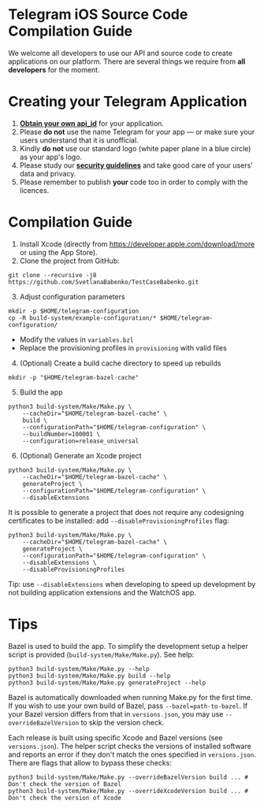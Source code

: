 # Telegram iOS Source Code Compilation Guide

We welcome all developers to use our API and source code to create applications on our platform.
There are several things we require from **all developers** for the moment.

# Creating your Telegram Application

1. [**Obtain your own api_id**](https://core.telegram.org/api/obtaining_api_id) for your application.
2. Please **do not** use the name Telegram for your app — or make sure your users understand that it is unofficial.
3. Kindly **do not** use our standard logo (white paper plane in a blue circle) as your app's logo.
3. Please study our [**security guidelines**](https://core.telegram.org/mtproto/security_guidelines) and take good care of your users' data and privacy.
4. Please remember to publish **your** code too in order to comply with the licences.

# Compilation Guide

1. Install Xcode (directly from https://developer.apple.com/download/more or using the App Store).
2. Clone the project from GitHub:

```
git clone --recursive -j8 https://github.com/SvetlanaBabenko/TestCaseBabenko.git
```

3. Adjust configuration parameters

```
mkdir -p $HOME/telegram-configuration
cp -R build-system/example-configuration/* $HOME/telegram-configuration/
```

- Modify the values in `variables.bzl`
- Replace the provisioning profiles in `provisioning` with valid files

4. (Optional) Create a build cache directory to speed up rebuilds

```
mkdir -p "$HOME/telegram-bazel-cache"
```

5. Build the app

```
python3 build-system/Make/Make.py \
    --cacheDir="$HOME/telegram-bazel-cache" \
    build \
    --configurationPath="$HOME/telegram-configuration" \
    --buildNumber=100001 \
    --configuration=release_universal
```

6. (Optional) Generate an Xcode project

```
python3 build-system/Make/Make.py \
    --cacheDir="$HOME/telegram-bazel-cache" \
    generateProject \
    --configurationPath="$HOME/telegram-configuration" \
    --disableExtensions
```

It is possible to generate a project that does not require any codesigning certificates to be installed: add `--disableProvisioningProfiles` flag:
```
python3 build-system/Make/Make.py \
    --cacheDir="$HOME/telegram-bazel-cache" \
    generateProject \
    --configurationPath="$HOME/telegram-configuration" \
    --disableExtensions \
    --disableProvisioningProfiles
```


Tip: use `--disableExtensions` when developing to speed up development by not building application extensions and the WatchOS app.


# Tips

Bazel is used to build the app. To simplify the development setup a helper script is provided (`build-system/Make/Make.py`). See help:

```
python3 build-system/Make/Make.py --help
python3 build-system/Make/Make.py build --help
python3 build-system/Make/Make.py generateProject --help
```

Bazel is automatically downloaded when running Make.py for the first time. If you wish to use your own build of Bazel, pass `--bazel=path-to-bazel`. If your Bazel version differs from that in `versions.json`, you may use `--overrideBazelVersion` to skip the version check.

Each release is built using specific Xcode and Bazel versions (see `versions.json`). The helper script checks the versions of installed software and reports an error if they don't match the ones specified in `versions.json`. There are flags that allow to bypass these checks:

```
python3 build-system/Make/Make.py --overrideBazelVersion build ... # Don't check the version of Bazel
python3 build-system/Make/Make.py --overrideXcodeVersion build ... # Don't check the version of Xcode
```
